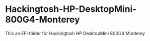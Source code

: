 # Hackingtosh-HP-DesktopMini-800G4-Monterey
 This an EFI folder for Hackingtosh HP DesktopMini 800G4 Monterey
